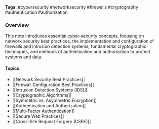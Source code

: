 **Tags**: #cybersecurity #networksecurity #firewalls #cryptography #authentication #authorization

### Overview

This note introduces essential cyber-security concepts, focusing on network security best practices, the implementation and configuration of firewalls and intrusion detection systems, fundamental cryptographic techniques, and methods of authentication and authorization to protect systems and data.

#### Topics

- [[Network Security Best Practices]]
- [[Firewall Configuration Best Practices]]
- [[Intrusion Detection Systems (IDS)]]
- [[Cryptographic Algorithms]]
- [[Symmetric vs. Asymmetric Encryption]]
- [[Authentication and Authorization]]
- [[Multi-Factor Authentication]]
- [[Secure Web Practices]]
- [[Cross-Site Request Forgery (CSRF)]]